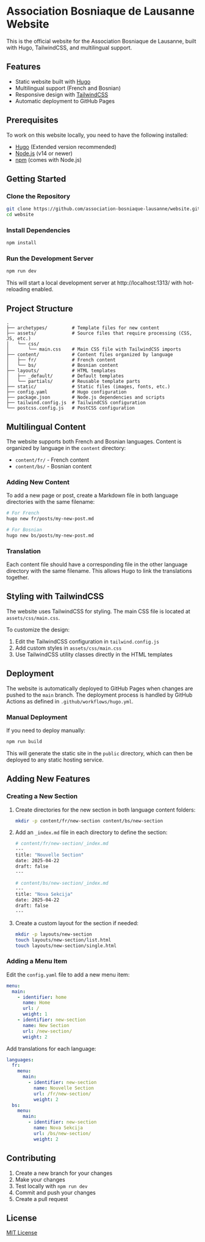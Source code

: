 # Association Bosniaque de Lausanne Website

This is the official website for the Association Bosniaque de Lausanne, built with Hugo, TailwindCSS, and multilingual support.

## Features

- Static website built with [Hugo](https://gohugo.io/)
- Multilingual support (French and Bosnian)
- Responsive design with [TailwindCSS](https://tailwindcss.com/)
- Automatic deployment to GitHub Pages

## Prerequisites

To work on this website locally, you need to have the following installed:

- [Hugo](https://gohugo.io/getting-started/installing/) (Extended version recommended)
- [Node.js](https://nodejs.org/) (v14 or newer)
- [npm](https://www.npmjs.com/) (comes with Node.js)

## Getting Started

### Clone the Repository

```bash
git clone https://github.com/association-bosniaque-lausanne/website.git
cd website
```

### Install Dependencies

```bash
npm install
```

### Run the Development Server

```bash
npm run dev
```

This will start a local development server at http://localhost:1313/ with hot-reloading enabled.

## Project Structure

```
.
├── archetypes/         # Template files for new content
├── assets/             # Source files that require processing (CSS, JS, etc.)
│   └── css/
│       └── main.css    # Main CSS file with TailwindCSS imports
├── content/            # Content files organized by language
│   ├── fr/             # French content
│   └── bs/             # Bosnian content
├── layouts/            # HTML templates
│   ├── _default/       # Default templates
│   └── partials/       # Reusable template parts
├── static/             # Static files (images, fonts, etc.)
├── config.yaml         # Hugo configuration
├── package.json        # Node.js dependencies and scripts
├── tailwind.config.js  # TailwindCSS configuration
└── postcss.config.js   # PostCSS configuration
```

## Multilingual Content

The website supports both French and Bosnian languages. Content is organized by language in the `content` directory:

- `content/fr/` - French content
- `content/bs/` - Bosnian content

### Adding New Content

To add a new page or post, create a Markdown file in both language directories with the same filename:

```bash
# For French
hugo new fr/posts/my-new-post.md

# For Bosnian
hugo new bs/posts/my-new-post.md
```

### Translation

Each content file should have a corresponding file in the other language directory with the same filename. This allows Hugo to link the translations together.

## Styling with TailwindCSS

The website uses TailwindCSS for styling. The main CSS file is located at `assets/css/main.css`.

To customize the design:

1. Edit the TailwindCSS configuration in `tailwind.config.js`
2. Add custom styles in `assets/css/main.css`
3. Use TailwindCSS utility classes directly in the HTML templates

## Deployment

The website is automatically deployed to GitHub Pages when changes are pushed to the `main` branch. The deployment process is handled by GitHub Actions as defined in `.github/workflows/hugo.yml`.

### Manual Deployment

If you need to deploy manually:

```bash
npm run build
```

This will generate the static site in the `public` directory, which can then be deployed to any static hosting service.

## Adding New Features

### Creating a New Section

1. Create directories for the new section in both language content folders:
   ```bash
   mkdir -p content/fr/new-section content/bs/new-section
   ```

2. Add an `_index.md` file in each directory to define the section:
   ```bash
   # content/fr/new-section/_index.md
   ---
   title: "Nouvelle Section"
   date: 2025-04-22
   draft: false
   ---
   
   # content/bs/new-section/_index.md
   ---
   title: "Nova Sekcija"
   date: 2025-04-22
   draft: false
   ---
   ```

3. Create a custom layout for the section if needed:
   ```bash
   mkdir -p layouts/new-section
   touch layouts/new-section/list.html
   touch layouts/new-section/single.html
   ```

### Adding a Menu Item

Edit the `config.yaml` file to add a new menu item:

```yaml
menu:
  main:
    - identifier: home
      name: Home
      url: /
      weight: 1
    - identifier: new-section
      name: New Section
      url: /new-section/
      weight: 2
```

Add translations for each language:

```yaml
languages:
  fr:
    menu:
      main:
        - identifier: new-section
          name: Nouvelle Section
          url: /fr/new-section/
          weight: 2
  bs:
    menu:
      main:
        - identifier: new-section
          name: Nova Sekcija
          url: /bs/new-section/
          weight: 2
```

## Contributing

1. Create a new branch for your changes
2. Make your changes
3. Test locally with `npm run dev`
4. Commit and push your changes
5. Create a pull request

## License

[MIT License](LICENSE)